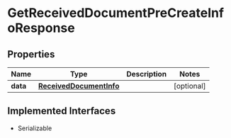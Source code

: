 

# GetReceivedDocumentPreCreateInfoResponse



## Properties

Name | Type | Description | Notes
------------ | ------------- | ------------- | -------------
**data** | [**ReceivedDocumentInfo**](ReceivedDocumentInfo.md) |  |  [optional]


## Implemented Interfaces

* Serializable


